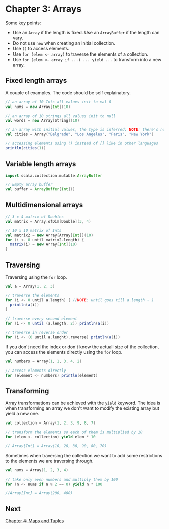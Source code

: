 Chapter 3: Arrays
=================

Some key points:
- Use an `Array` if the length is fixed. Use an `ArrayBuffer` if the length can vary.
- Do not use `new` when creating an initial collection.
- Use `()` to access elements.
- Use `for (elem <- array)` to traverse the elements of a collection.
- Use `for (elem <- array if ...) ... yield ...` to transform into a new array.

Fixed length arrays
-------------------
A couple of examples. The code should be self explainatory. 

```scala 
// an array of 10 Ints all values init to val 0
val nums = new Array[Int](10) 

// an array of 10 strings all values init to null
val words = new Array[String](10)

// an array with initial values, the type is inferred; NOTE: there's no new keyword for this construct
val cities = Array("Belgrade", "Los Angeles", "Paris", "New York")

// accessing elements using () instead of [] like in other languages
println(cities(1))
```

Variable length arrays
----------------------
```scala
import scala.collection.mutable.ArrayBuffer

// Empty array buffer
val buffer = ArrayBuffer[Int]()
```

Multidimensional arrays
-----------------------
```scala
// 3 x 4 matrix of Doubles
val matrix = Array.ofDim[Double](3, 4)

// 10 x 10 matrix of Ints
val matrix2 = new Array[Array[Int]](10)
for (i <- 0 until matrix2.length) {
  matrix(i) = new Array[Int](10)
}
```

Traversing
----------
Traversing using the `for` loop. 

```scala
val a = Array(1, 2, 3)

// traverse the elements 
for (i <- 0 until a.length) { //NOTE: until goes till a.length - 1
  println(a(i))
}

// traverse every second element
for (i <- 0 until (a.length, 2)) println(a(i))

// traverse in reverse order
for (i <- (0 until a.lenght).reverse) println(a(i))
```

If you don't need the index or don't know the actuall size of the collection, you can access the elements directly using the `for` loop. 

```scala 
val numbers = Array(1, 1, 3, 4, 2)

// access elements directly 
for (element <- numbers) println(element)
```

Transforming
------------
Array transformations can be achieved with the `yield` keyword. The idea is when transforming an array we don't want to modify the existing array but yield a new one. 

```scala
val collection = Array(1, 2, 3, 9, 8, 7)

// transform the elements so each of them is multiplied by 10
for (elem <- collection) yield elem * 10

// Array[Int] = Array(10, 20, 30, 90, 80, 70)
```

Sometimes when traversing the collection we want to add some restrictions to the elements we are traversing through.

```scala
val nums = Array(1, 2, 3, 4)

// take only even numbers and multiply them by 100
for (n <- nums if n % 2 == 0) yield n * 100

//Array[Int] = Array(200, 400)
```

Next
----
[Chapter 4: Maps and Tuples](https://github.com/mancmelou/learn_scala/blob/master/notes/chapter4.md)

